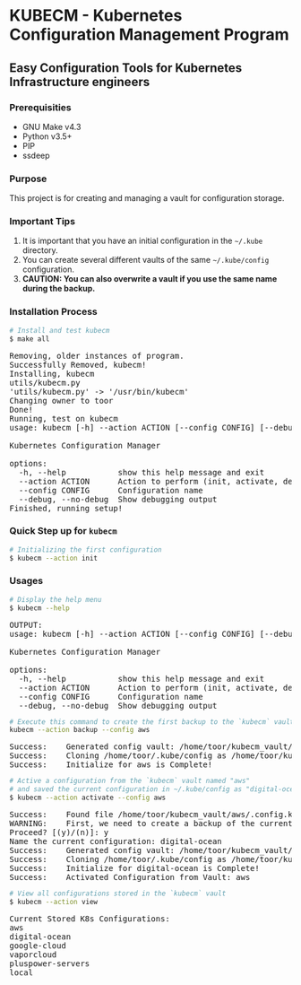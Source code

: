 # KUBECM - Kubernetes Configuration Management Program
## Easy Configuration Tools for Kubernetes Infrastructure engineers

### Prerequisities
* GNU Make v4.3
* Python v3.5+
* PIP
* ssdeep

### Purpose
This project is for creating and managing a vault for configuration storage.

### Important Tips
1. It is important that you have an initial configuration in the `~/.kube` directory.
2. You can create several different vaults of the same `~/.kube/config` configuration.
3. **CAUTION: You can also overwrite a vault if you use the same name during the backup.**

### Installation Process
``` sh
# Install and test kubecm
$ make all
```
<pre>
Removing, older instances of program.
Successfully Removed, kubecm!
Installing, kubecm
utils/kubecm.py
'utils/kubecm.py' -> '/usr/bin/kubecm'
Changing owner to toor
Done!
Running, test on kubecm
usage: kubecm [-h] --action ACTION [--config CONFIG] [--debug | --no-debug]

Kubernetes Configuration Manager

options:
  -h, --help           show this help message and exit
  --action ACTION      Action to perform (init, activate, declare, view)
  --config CONFIG      Configuration name
  --debug, --no-debug  Show debugging output
Finished, running setup!
</pre>


### Quick Step up for `kubecm` 
``` sh
# Initializing the first configuration
$ kubecm --action init
```

### Usages

``` sh
# Display the help menu
$ kubecm --help
```

<pre>
OUTPUT:
usage: kubecm [-h] --action ACTION [--config CONFIG] [--debug | --no-debug]

Kubernetes Configuration Manager

options:
  -h, --help           show this help message and exit
  --action ACTION      Action to perform (init, activate, declare, view)
  --config CONFIG      Configuration name
  --debug, --no-debug  Show debugging output
</pre>


``` sh
# Execute this command to create the first backup to the `kubecm` vault
kubecm --action backup --config aws
```

<pre>
Success:	Generated config vault: /home/toor/kubecm_vault/aws
Success:	Cloning /home/toor/.kube/config as /home/toor/kubecm_vault/aws/config
Success:	Initialize for aws is Complete!
</pre>



``` sh
# Active a configuration from the `kubecm` vault named "aws"
# and saved the current configuration in ~/.kube/config as "digital-ocean"
$ kubecm --action activate --config aws
```
<pre>
Success:	Found file /home/toor/kubecm_vault/aws/.config.kcv.aws
WARNING:	First, we need to create a backup of the current configuration!
Proceed? [(y)/(n)]: y
Name the current configuration: digital-ocean
Success:	Generated config vault: /home/toor/kubecm_vault/digital-ocean
Success:	Cloning /home/toor/.kube/config as /home/toor/kubecm_vault/digital-ocean/config
Success:	Initialize for digital-ocean is Complete!
Success:	Activated Configuration from Vault: aws
</pre>


``` sh
# View all configurations stored in the `kubecm` vault
$ kubecm --action view
```
<pre>
Current Stored K8s Configurations:
aws
digital-ocean
google-cloud
vaporcloud
pluspower-servers
local
</pre>
